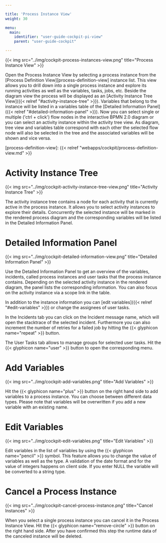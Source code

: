 ```yaml
---

title: 'Process Instance View'
weight: 30

menu:
  main:
    identifier: "user-guide-cockpit-pi-view"
    parent: "user-guide-cockpit"

---
```


{{< img src="../img/cockpit-process-instances-view.png" title="Process Instance View" >}}

Open the Process Instance View by selecting a process instance from the [Process Definition View][process-definition-view] instance list. This view allows you to drill down into a single process instance and explore its running activities as well as the variables, tasks, jobs, etc.
Beside the diagram view the process will be displayed as an [Activity Instance Tree View]({{< relref "#activity-instance-tree" >}}). Variables that belong to the instance will be listed in a variables table of the [Detailed Information Panel]({{< relref "#detailed-information-panel" >}}). Now you can select single or multiple ('ctrl + click') flow nodes in the interactive BPMN 2.0 diagram or you can select an activity instance within the activity tree view. As diagram, tree view and variables table correspond with each other the selected flow node will also be selected in the tree and the associated variables will be shown and vice versa.

[process-definition-view]: {{< relref "webapps/cockpit/process-definition-view.md" >}}


# Activity Instance Tree

{{< img src="../img/cockpit-activity-instance-tree-view.png" title="Activity Instance Tree" >}}

The activity instance tree contains a node for each activity that is currently active in the process instance. It allows you to select activity instances to explore their details. Concurrently the selected instance will be marked in the rendered process diagram and the corresponding variables will be listed in the Detailed Information Panel.


# Detailed Information Panel

{{< img src="../img/cockpit-detailed-information-view.png" title="Detailed Information Panel" >}}

Use the Detailed Information Panel to get an overview of the variables, incidents, called process instances and user tasks that the process instance contains. Depending on the selected activity instance in the rendered diagram, the panel lists the corresponding information. You can also focus on the activity instance via a scope link in the table.

In addition to the instance information you can [edit variables]({{< relref "#edit-variables" >}}) or change the assignees of user tasks.

In the Incidents tab you can click on the Incident message name, which will open the stacktrace of the selected incident. Furthermore you can also increment the number of retries for a failed job by hitting the {{< glyphicon name="repeat" >}} button.

The User Tasks tab allows to manage groups for selected user tasks. Hit the {{< glyphicon name="user" >}} button to open the corresponding menu.


# Add Variables

{{< img src="../img/cockpit-add-variables.png" title="Add Variables" >}}

Hit the {{< glyphicon name="plus" >}} button on the right hand side to add variables to a process instance. You can choose between different data types. Please note that variables will be overwritten if you add a new variable with an existing name.


# Edit Variables

{{< img src="../img/cockpit-edit-variables.png" title="Edit Variables" >}}

Edit variables in the list of variables by using the {{< glyphicon name="pencil" >}} symbol. This feature allows you to change the value of variables as well as the type. A validation of the date format and for the value of integers happens on client side. If you enter NULL the variable will be converted to a string type.


# Cancel a Process Instance

{{< img src="../img/cockpit-cancel-process-instance.png" title="Cancel Instances" >}}

When you select a single process instance you can cancel it in the Process Instance View.
Hit the {{< glyphicon name="remove-circle" >}} button on the right hand side. After you have confirmed this step the runtime data of the canceled instance will be deleted.
